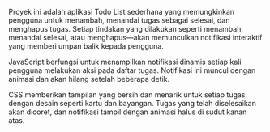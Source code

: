 Proyek ini adalah aplikasi Todo List sederhana yang memungkinkan pengguna untuk menambah, menandai tugas sebagai selesai, dan menghapus tugas. Setiap tindakan yang dilakukan seperti menambah, menandai selesai, atau menghapus—akan memunculkan notifikasi interaktif yang memberi umpan balik kepada pengguna.

JavaScript berfungsi untuk menampilkan notifikasi dinamis setiap kali pengguna melakukan aksi pada daftar tugas. Notifikasi ini muncul dengan animasi dan akan hilang setelah beberapa detik.

CSS memberikan tampilan yang bersih dan menarik untuk setiap tugas, dengan desain seperti kartu dan bayangan. Tugas yang telah diselesaikan akan dicoret, dan notifikasi tampil dengan animasi halus di sudut kanan atas.